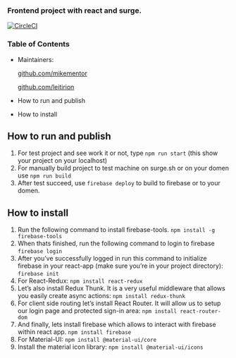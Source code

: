 
### Frontend project with react and surge.
[![CircleCI](https://circleci.com/gh/Leitirion/My-circleci-cypress-ui-automation.svg?style=svg)](https://circleci.com/gh/Leitirion/My-circleci-cypress-ui-automation)

### Table of Contents

- Maintainers:

  [github.com/mikementor](https://github.com/mikementor)

  	
		
  [github.com/leitirion](https://github.com/leitirion)
	 
- How to run and publish
- How to install

## How to run and publish
1. For test project and see work it or not, type ```npm run start``` (this show your project on your localhost)
2. For manually build project to test machine on surge.sh or on your domen use ```npm run build```
3. After test succeed, use ```firebase deploy``` to build to firebase or to your domen.

## How to install
1. Run the following command to install firebase-tools.
```npm install -g firebase-tools```
2. When thats finished, run the following command to login to firebase
```firebase login```
3. After you’ve successfully logged in run this command to initialize firebase in your react-app (make sure you’re in your project directory):
```firebase init```
4. For React-Redux:
```npm install react-redux```
5. Let’s also install Redux Thunk. It is a very useful middleware that allows you easily create async actions:
```npm install redux-thunk```
6. For client side routing let’s install React Router. It will allow us to setup our login page and protected sign-in area:
```npm install react-router-dom```
7. And finally, lets install firebase which allows to interact with firebase within react app.
```npm install firebase```
8. For Material-UI:
```npm install @material-ui/core```
9. Install the material icon library:
```npm install @material-ui/icons```

